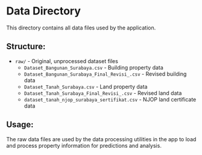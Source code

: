 # Data Directory

This directory contains all data files used by the application.

## Structure:
- `raw/` - Original, unprocessed dataset files
  - `Dataset_Bangunan_Surabaya.csv` - Building property data
  - `Dataset_Bangunan_Surabaya_Final_Revisi_.csv` - Revised building data  
  - `Dataset_Tanah_Surabaya.csv` - Land property data
  - `Dataset_Tanah_Surabaya_Final_Revisi_.csv` - Revised land data
  - `dataset_tanah_njop_surabaya_sertifikat.csv` - NJOP land certificate data

## Usage:
The raw data files are used by the data processing utilities in the app to load and process property information for predictions and analysis.
